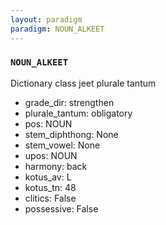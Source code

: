 ```yaml
---
layout: paradigm
paradigm: NOUN_ALKEET
---
```

### ` NOUN_ALKEET `

Dictionary class jeet plurale tantum
* grade_dir: strengthen
* plurale_tantum: obligatory
* pos: NOUN
* stem_diphthong: None
* stem_vowel: None
* upos: NOUN
* harmony: back
* kotus_av: L
* kotus_tn: 48
* clitics: False
* possessive: False
